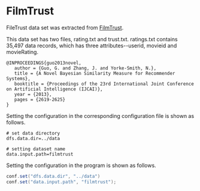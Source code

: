 # FilmTrust

FileTrust data set was extracted from [FilmTrust](http://trust.mindswap.org/FilmTrust/).

This data set has two files, rating.txt and trust.txt. ratings.txt contains 35,497 data records, which has three attributes--userid, movieid and movieRating.

```
@INPROCEEDINGS{guo2013novel,
   author = {Guo, G. and Zhang, J. and Yorke-Smith, N.},
   title = {A Novel Bayesian Similarity Measure for Recommender Systems},
   booktitle = {Proceedings of the 23rd International Joint Conference on Artificial Intelligence (IJCAI)},
   year = {2013},
   pages = {2619-2625}
}
```
Setting the configuration in the corresponding configuration file is shown as follows.

```
# set data directory
dfs.data.dir=../data

# setting dataset name
data.input.path=filmtrust
```

Setting the configuration in the program is shown as follows.

```java
conf.set("dfs.data.dir", "../data")
conf.set("data.input.path", "filmtrust");
```
